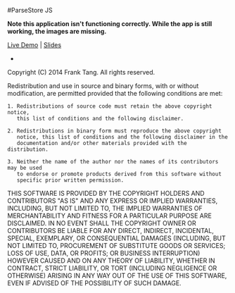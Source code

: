 #ParseStore JS

__Note this application isn't functioning correctly. While the app is still working, the images are missing.__

[Live Demo](http://pa4373.github.io/parsestore_js)
 | [Slides](https://docs.google.com/presentation/d/1hk4l8QOrPbCITCTn3jfzd4g1-P3p509reB-KZDcbDCk/)

-

Copyright (C) 2014 Frank Tang.
All rights reserved.

Redistribution and use in source and binary forms, with or without modification,
are permitted provided that the following conditions are met:

    1. Redistributions of source code must retain the above copyright notice,
       this list of conditions and the following disclaimer.

    2. Redistributions in binary form must reproduce the above copyright
       notice, this list of conditions and the following disclaimer in the
       documentation and/or other materials provided with the distribution.

    3. Neither the name of the author nor the names of its contributors may be used
       to endorse or promote products derived from this software without
       specific prior written permission.

THIS SOFTWARE IS PROVIDED BY THE COPYRIGHT HOLDERS AND CONTRIBUTORS "AS IS" AND
ANY EXPRESS OR IMPLIED WARRANTIES, INCLUDING, BUT NOT LIMITED TO, THE IMPLIED
WARRANTIES OF MERCHANTABILITY AND FITNESS FOR A PARTICULAR PURPOSE ARE
DISCLAIMED. IN NO EVENT SHALL THE COPYRIGHT OWNER OR CONTRIBUTORS BE LIABLE FOR
ANY DIRECT, INDIRECT, INCIDENTAL, SPECIAL, EXEMPLARY, OR CONSEQUENTIAL DAMAGES
(INCLUDING, BUT NOT LIMITED TO, PROCUREMENT OF SUBSTITUTE GOODS OR SERVICES;
LOSS OF USE, DATA, OR PROFITS; OR BUSINESS INTERRUPTION) HOWEVER CAUSED AND ON
ANY THEORY OF LIABILITY, WHETHER IN CONTRACT, STRICT LIABILITY, OR TORT
(INCLUDING NEGLIGENCE OR OTHERWISE) ARISING IN ANY WAY OUT OF THE USE OF THIS
SOFTWARE, EVEN IF ADVISED OF THE POSSIBILITY OF SUCH DAMAGE.
